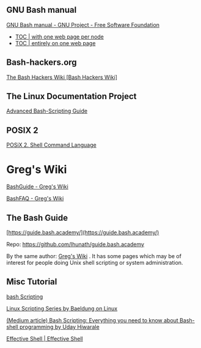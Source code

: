 ## GNU Bash manual



[GNU Bash manual - GNU Project - Free Software Foundation](https://www.gnu.org/software/bash/manual/) 

-  [TOC | with one web page per node](https://www.gnu.org/software/bash/manual/html_node/index.html#SEC_Contents) 
-  [TOC | entirely on one web page](https://www.gnu.org/software/bash/manual/bash.html#SEC_Contents) 



## Bash-hackers.org

 [The Bash Hackers Wiki [Bash Hackers Wiki]](https://web.archive.org/web/20230328220001/https://wiki.bash-hackers.org/start) 



## The Linux Documentation Project 

[Advanced Bash-Scripting Guide](https://tldp.org/LDP/abs/html/abs-guide.html) 



## POSIX 2

[POSiX 2. Shell Command Language](https://pubs.opengroup.org/onlinepubs/9699919799.2018edition/)



# Greg's Wiki

 [BashGuide - Greg's Wiki](https://mywiki.wooledge.org/BashGuide) 

 [BashFAQ - Greg's Wiki](https://mywiki.wooledge.org/BashFAQ) 



## The Bash Guide

 [https://guide.bash.academy/](https://guide.bash.academy/) 

Repo: https://github.com/lhunath/guide.bash.academy

By the same author: [Greg's Wiki](https://mywiki.wooledge.org/) . It has some pages which may be of interest for people doing Unix shell scripting or system administration. 



## Misc Tutorial

[bash Scripting](http://linuxsig.org/files/bash_scripting.html) 

[Linux Scripting Series by Baeldung on Linux](https://www.baeldung.com/linux/linux-scripting-series) 

[(Medium article) Bash Scripting: Everything you need to know about Bash-shell programming by Uday Hiwarale ](https://medium.com/sysf/bash-scripting-everything-you-need-to-know-about-bash-shell-programming-cd08595f2fba) 

[Effective Shell | Effective Shell](https://effective-shell.com/) 

